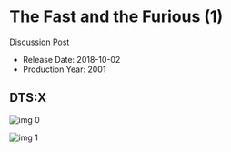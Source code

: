 # The Fast and the Furious (1)

[Discussion Post](https://www.avsforum.com/threads/bass-eq-for-filtered-movies.2995212/post-56881060)

* Release Date: 2018-10-02
* Production Year: 2001

## DTS:X

![img 0](https://i.imgur.com/GqgseqE.jpg)

![img 1](https://i.imgur.com/hRUXZJJ.png)

